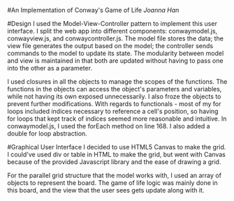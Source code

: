 #An Implementation of Conway's Game of Life
*Joanna Han*

#Design
I used the Model-View-Controller pattern to implement this user interface. I split the web app into different components: conwaymodel.js, conwayview.js, and conwaycontroller.js. The model file stores the data; the view file generates the output based on the model; the controller sends commands to the model to update its state. 
The modularity between model and view is maintained in that both are updated without having to pass one into the other as a parameter. 

I used closures in all the objects to manage the scopes of the functions. The functions in the objects can access the object's parameters and variables, while not having its own exposed unnecessarily. I also froze the objects to prevent further modifications. 
With regards to functionals - most of my for loops included indices necessary to reference a cell's position, so having for loops that kept track of indices seemed more reasonable and intuitive. In conwaymodel.js, I used the forEach method on line 168. I also added a double for loop abstraction.

#Graphical User Interface
I decided to use HTML5 Canvas to make the grid. I could've used div or table in HTML to make the grid, but went with Canvas because of the provided Javascript library and the ease of drawing a grid. 

For the parallel grid structure that the model works with, I used an array of objects to represent the board. The game of life logic was mainly done in this board, and the view that the user sees gets update along with it. 

